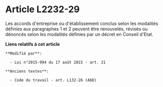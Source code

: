 # Article L2232-29

Les accords d'entreprise ou d'établissement conclus selon les modalités définies aux paragraphes 1 et 2 peuvent être
renouvelés, révisés ou dénoncés selon les modalités définies par un décret en Conseil d'Etat.

**Liens relatifs à cet article**

	**Modifié par**:

	  - Loi n°2015-994 du 17 août 2015 - art. 21

	**Anciens textes**:

	  - Code du travail - art. L132-26 (AbD)
